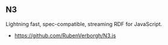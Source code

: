 ## N3

Lightning fast, spec-compatible, streaming RDF for JavaScript.

 * https://github.com/RubenVerborgh/N3.js